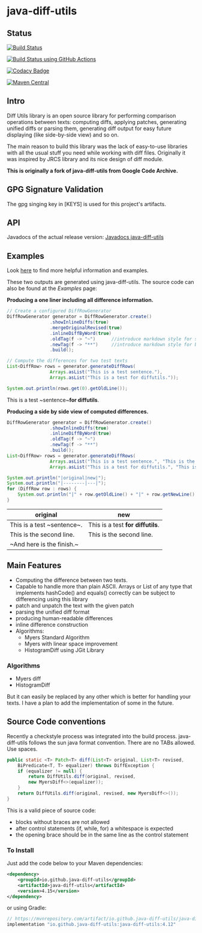 # java-diff-utils

## Status

[![Build Status](https://travis-ci.org/java-diff-utils/java-diff-utils.svg?branch=master)](https://travis-ci.org/java-diff-utils/java-diff-utils)

[![Build Status using GitHub Actions](https://github.com/java-diff-utils/java-diff-utils/workflows/Java%20CI%20with%20Maven/badge.svg)](https://github.com/java-diff-utils/java-diff-utils/actions?query=workflow%3A%22Java+CI+with+Maven%22)

[![Codacy Badge](https://app.codacy.com/project/badge/Grade/002c53aa0c924f71ac80a2f65446dfdd)](https://www.codacy.com/gh/java-diff-utils/java-diff-utils/dashboard?utm_source=github.com&amp;utm_medium=referral&amp;utm_content=java-diff-utils/java-diff-utils&amp;utm_campaign=Badge_Grade)

[![Maven Central](https://maven-badges.herokuapp.com/maven-central/io.github.java-diff-utils/java-diff-utils/badge.svg)](http://maven-badges.herokuapp.com/maven-central/io.github.java-diff-utils/java-diff-utils)

## Intro

Diff Utils library is an open source library for performing comparison operations between texts: computing diffs, applying patches, generating unified diffs or parsing them, generating diff output for easy future displaying (like side-by-side view) and so on.

The main reason to build this library was the lack of easy-to-use libraries with all the usual stuff you need while working with diff files. Originally it was inspired by JRCS library and its nice design of diff module.

**This is originally a fork of java-diff-utils from Google Code Archive.**

## GPG Signature Validation

The gpg singing key in [KEYS] is used for this project's artifacts.

## API

Javadocs of the actual release version: [Javadocs java-diff-utils](https://java-diff-utils.github.io/java-diff-utils/4.10/docs/apidocs/)

## Examples

Look [here](https://github.com/java-diff-utils/java-diff-utils/wiki) to find more helpful information and examples.

These two outputs are generated using java-diff-utils. The source code can also be found at the *Examples* page:

**Producing a one liner including all difference information.**

```Java
// Create a configured DiffRowGenerator
DiffRowGenerator generator = DiffRowGenerator.create()
                .showInlineDiffs(true)
                .mergeOriginalRevised(true)
                .inlineDiffByWord(true)
                .oldTag(f -> "~")      //introduce markdown style for strikethrough
                .newTag(f -> "**")     //introduce markdown style for bold
                .build();

// Compute the differences for two test texts
List<DiffRow> rows = generator.generateDiffRows(
                Arrays.asList("This is a test sentence."),
                Arrays.asList("This is a test for diffutils."));

System.out.println(rows.get(0).getOldLine());
```

This is a test ~sentence~**for diffutils**.

**Producing a side by side view of computed differences.**

```Java
DiffRowGenerator generator = DiffRowGenerator.create()
                .showInlineDiffs(true)
                .inlineDiffByWord(true)
                .oldTag(f -> "~")
                .newTag(f -> "**")
                .build();
List<DiffRow> rows = generator.generateDiffRows(
                Arrays.asList("This is a test sentence.", "This is the second line.", "And here is the finish."),
                Arrays.asList("This is a test for diffutils.", "This is the second line."));

System.out.println("|original|new|");
System.out.println("|--------|---|");
for (DiffRow row : rows) {
    System.out.println("|" + row.getOldLine() + "|" + row.getNewLine() + "|");
}
```

|original|new|
|--------|---|
|This is a test ~sentence~.|This is a test **for diffutils**.|
|This is the second line.|This is the second line.|
|~And here is the finish.~||

## Main Features

* Computing the difference between two texts.
* Capable to handle more than plain ASCII. Arrays or List of any type that implements hashCode() and equals() correctly can be subject to differencing using this library
* patch and unpatch the text with the given patch
* parsing the unified diff format
* producing human-readable differences
* inline difference construction
* Algorithms:
  * Myers Standard Algorithm
  * Myers with linear space improvement
  * HistogramDiff using JGit Library

### Algorithms

* Myers diff
* HistogramDiff

But it can easily be replaced by any other which is better for handling your texts. I have a plan to add the implementation of some in the future.

## Source Code conventions

Recently a checkstyle process was integrated into the build process. java-diff-utils follows the sun java format convention. There are no TABs allowed. Use spaces.

```java
public static <T> Patch<T> diff(List<T> original, List<T> revised,
    BiPredicate<T, T> equalizer) throws DiffException {
    if (equalizer != null) {
        return DiffUtils.diff(original, revised,
        new MyersDiff<>(equalizer));
    }
    return DiffUtils.diff(original, revised, new MyersDiff<>());
}
```

This is a valid piece of source code:

* blocks without braces are not allowed
* after control statements (if, while, for) a whitespace is expected
* the opening brace should be in the same line as the control statement

### To Install

Just add the code below to your Maven dependencies:

```xml
<dependency>
    <groupId>io.github.java-diff-utils</groupId>
    <artifactId>java-diff-utils</artifactId>
    <version>4.15</version>
</dependency>
```

or using Gradle:

```groovy
// https://mvnrepository.com/artifact/io.github.java-diff-utils/java-diff-utils
implementation "io.github.java-diff-utils:java-diff-utils:4.12"
```
